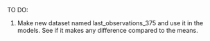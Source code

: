 TO DO:
1. Make new dataset named last\_observations\_375 and use it in the models. See if it makes any difference compared to the means.
<!--Evangelos add your stuff here-->
